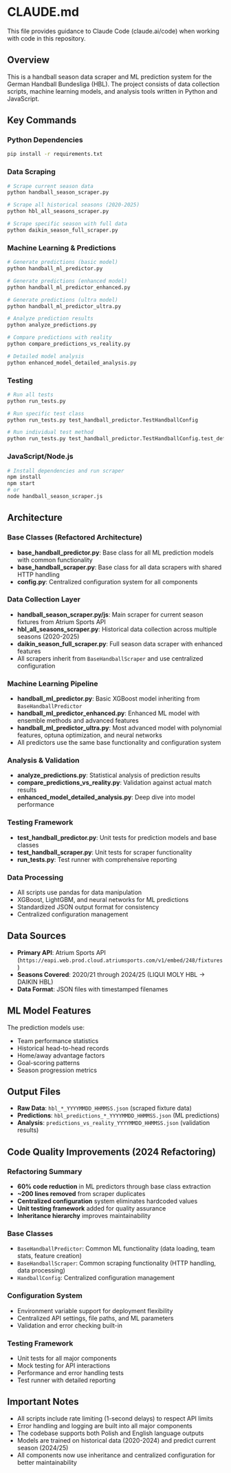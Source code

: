 # CLAUDE.md

This file provides guidance to Claude Code (claude.ai/code) when working with code in this repository.

## Overview

This is a handball season data scraper and ML prediction system for the German Handball Bundesliga (HBL). The project consists of data collection scripts, machine learning models, and analysis tools written in Python and JavaScript.

## Key Commands

### Python Dependencies
```bash
pip install -r requirements.txt
```

### Data Scraping
```bash
# Scrape current season data
python handball_season_scraper.py

# Scrape all historical seasons (2020-2025)
python hbl_all_seasons_scraper.py

# Scrape specific season with full data
python daikin_season_full_scraper.py
```

### Machine Learning & Predictions
```bash
# Generate predictions (basic model)
python handball_ml_predictor.py

# Generate predictions (enhanced model)
python handball_ml_predictor_enhanced.py

# Generate predictions (ultra model)
python handball_ml_predictor_ultra.py

# Analyze prediction results
python analyze_predictions.py

# Compare predictions with reality
python compare_predictions_vs_reality.py

# Detailed model analysis
python enhanced_model_detailed_analysis.py
```

### Testing
```bash
# Run all tests
python run_tests.py

# Run specific test class
python run_tests.py test_handball_predictor.TestHandballConfig

# Run individual test method
python run_tests.py test_handball_predictor.TestHandballConfig.test_default_config
```

### JavaScript/Node.js
```bash
# Install dependencies and run scraper
npm install
npm start
# or
node handball_season_scraper.js
```

## Architecture

### Base Classes (Refactored Architecture)
- **base_handball_predictor.py**: Base class for all ML prediction models with common functionality
- **base_handball_scraper.py**: Base class for all data scrapers with shared HTTP handling
- **config.py**: Centralized configuration system for all components

### Data Collection Layer
- **handball_season_scraper.py/js**: Main scraper for current season fixtures from Atrium Sports API
- **hbl_all_seasons_scraper.py**: Historical data collection across multiple seasons (2020-2025)
- **daikin_season_full_scraper.py**: Full season data scraper with enhanced features
- All scrapers inherit from `BaseHandballScraper` and use centralized configuration

### Machine Learning Pipeline
- **handball_ml_predictor.py**: Basic XGBoost model inheriting from `BaseHandballPredictor`
- **handball_ml_predictor_enhanced.py**: Enhanced ML model with ensemble methods and advanced features
- **handball_ml_predictor_ultra.py**: Most advanced model with polynomial features, optuna optimization, and neural networks
- All predictors use the same base functionality and configuration system

### Analysis & Validation
- **analyze_predictions.py**: Statistical analysis of prediction results
- **compare_predictions_vs_reality.py**: Validation against actual match results
- **enhanced_model_detailed_analysis.py**: Deep dive into model performance

### Testing Framework
- **test_handball_predictor.py**: Unit tests for prediction models and base classes
- **test_handball_scraper.py**: Unit tests for scraper functionality
- **run_tests.py**: Test runner with comprehensive reporting

### Data Processing
- All scripts use pandas for data manipulation
- XGBoost, LightGBM, and neural networks for ML predictions
- Standardized JSON output format for consistency
- Centralized configuration management

## Data Sources

- **Primary API**: Atrium Sports API (`https://eapi.web.prod.cloud.atriumsports.com/v1/embed/248/fixtures`)
- **Seasons Covered**: 2020/21 through 2024/25 (LIQUI MOLY HBL → DAIKIN HBL)
- **Data Format**: JSON files with timestamped filenames

## ML Model Features

The prediction models use:
- Team performance statistics
- Historical head-to-head records
- Home/away advantage factors
- Goal-scoring patterns
- Season progression metrics

## Output Files

- **Raw Data**: `hbl_*_YYYYMMDD_HHMMSS.json` (scraped fixture data)
- **Predictions**: `hbl_predictions_*_YYYYMMDD_HHMMSS.json` (ML predictions)
- **Analysis**: `predictions_vs_reality_YYYYMMDD_HHMMSS.json` (validation results)

## Code Quality Improvements (2024 Refactoring)

### Refactoring Summary
- **60% code reduction** in ML predictors through base class extraction
- **~200 lines removed** from scraper duplicates
- **Centralized configuration** system eliminates hardcoded values
- **Unit testing framework** added for quality assurance
- **Inheritance hierarchy** improves maintainability

### Base Classes
- `BaseHandballPredictor`: Common ML functionality (data loading, team stats, feature creation)
- `BaseHandballScraper`: Common scraping functionality (HTTP handling, data processing)
- `HandballConfig`: Centralized configuration management

### Configuration System
- Environment variable support for deployment flexibility
- Centralized API settings, file paths, and ML parameters
- Validation and error checking built-in

### Testing Framework
- Unit tests for all major components
- Mock testing for API interactions
- Performance and error handling tests
- Test runner with detailed reporting

## Important Notes

- All scripts include rate limiting (1-second delays) to respect API limits
- Error handling and logging are built into all major components
- The codebase supports both Polish and English language outputs
- Models are trained on historical data (2020-2024) and predict current season (2024/25)
- All components now use inheritance and centralized configuration for better maintainability
